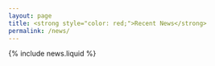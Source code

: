 ```yaml
---
layout: page
title: <strong style="color: red;">Recent News</strong>
permalink: /news/
---
```


{% include news.liquid %}
